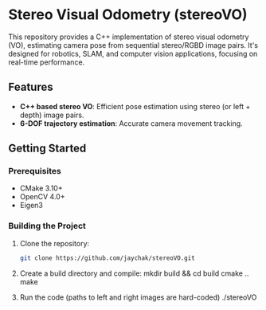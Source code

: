 # Stereo Visual Odometry (stereoVO)

This repository provides a C++ implementation of stereo visual odometry (VO), estimating camera pose from sequential stereo/RGBD image pairs. It's designed for robotics, SLAM, and computer vision applications, focusing on real-time performance.

## Features
- **C++ based stereo VO**: Efficient pose estimation using stereo (or left + depth) image pairs.
- **6-DOF trajectory estimation**: Accurate camera movement tracking.

## Getting Started

### Prerequisites
- CMake 3.10+
- OpenCV 4.0+
- Eigen3

### Building the Project
1. Clone the repository:
   ```bash
   git clone https://github.com/jaychak/stereoVO.git

2. Create a build directory and compile:
   mkdir build && cd build
   cmake ..
   make

3. Run the code (paths to left and right images are hard-coded) 
   ./stereoVO

